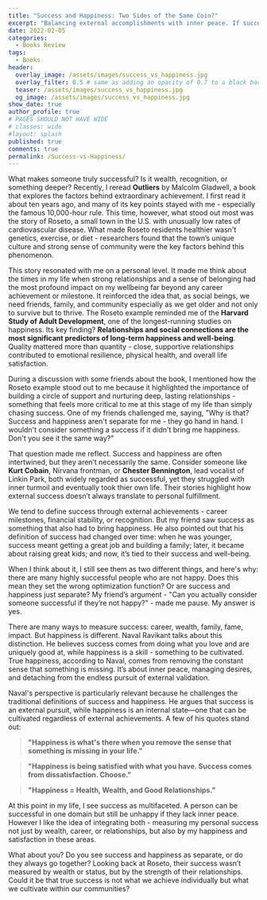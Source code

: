 ```yaml
---
title: "Success and Happiness: Two Sides of the Same Coin?"
excerpt: "Balancing external accomplishments with inner peace. If success doesn’t bring happiness, is it really success?"
date: 2022-02-05
categories:
  - Books Review
tags:
  - Books
header:
  overlay_image: /assets/images/success_vs_happiness.jpg
  overlay_filter: 0.5 # same as adding an opacity of 0.7 to a black background
  teaser: /assets/images/success_vs_happiness.jpg
  og_image: /assets/images/success_vs_happiness.jpg
show_date: true
author_profile: true
# PAGES SHOULD NOT HAVE WIDE 
# classes: wide
#layout: splash
published: true
comments: true
permalink: /Success-vs-Happiness/
---
```


What makes someone truly successful? Is it wealth, recognition, or something deeper? Recently, I reread **Outliers** by Malcolm Gladwell, a book that explores the factors behind extraordinary achievement. I first read it about ten years ago, and many of its key points stayed with me - especially the famous 10,000-hour rule. This time, however, what stood out most was the story of Roseto, a small town in the U.S. with unusually low rates of cardiovascular disease. What made Roseto residents healthier wasn't genetics, exercise, or diet - researchers found that the town’s unique culture and strong sense of community were the key factors behind this phenomenon.

This story resonated with me on a personal level. It made me think about the times in my life when strong relationships and a sense of belonging had the most profound impact on my wellbeing far beyond any career achievement or milestone. It reinforced the idea that, as social beings, we need friends, family, and community especially as we get older and not only to survive but to thrive. The Roseto example reminded me of the **Harvard Study of Adult Development**, one of the longest-running studies on happiness. Its key finding? **Relationships and social connections are the most significant predictors of long-term happiness and well-being**. Quality mattered more than quantity - close, supportive relationships contributed to emotional resilience, physical health, and overall life satisfaction.

During a discussion with some friends about the book, I mentioned how the Roseto example stood out to me because it highlighted the importance of building a circle of support and nurturing deep, lasting relationships - something that feels more critical to me at this stage of my life than simply chasing success. One of my friends challenged me, saying, "Why is that? Success and happiness aren't separate for me - they go hand in hand. I wouldn't consider something a success if it didn't bring me happiness. Don't you see it the same way?"

That question made me reflect. Success and happiness are often intertwined, but they aren’t necessarily the same. Consider someone like **Kurt Cobain**, Nirvana frontman, or **Chester Bennington**, lead vocalist of Linkin Park, both widely regarded as successful, yet they struggled with inner turmoil and eventually took thier own life. Their stories highlight how external success doesn’t always translate to personal fulfillment.

We tend to define success through external achievements - career milestones, financial stability, or recognition. But my friend saw success as something that also had to bring happiness. He also pointed out that his definition of success had changed over time: when he was younger, success meant getting a great job and building a family; later, it became about raising great kids; and now, it’s tied to their success and well-being.

When I think about it, I still see them as two different things, and here's why: there are many highly successful people who are not happy. Does this mean they set the wrong optimization function? Or are success and happiness just separate? My friend’s argument - "Can you actually consider someone successful if they’re not happy?" - made me pause. My answer is yes.

There are many ways to measure success: career, wealth, family, fame, impact. But happiness is different. Naval Ravikant talks about this distinction. He believes success comes from doing what you love and are uniquely good at, while happiness is a skill - something to be cultivated. True happiness, according to Naval, comes from removing the constant sense that something is missing. It’s about inner peace, managing desires, and detaching from the endless pursuit of external validation.

Naval's perspective is particularly relevant because he challenges the traditional definitions of success and happiness. He argues that success is an external pursuit, while happiness is an internal state—one that can be cultivated regardless of external achievements. A few of his quotes stand out:

>  **"Happiness is what's there when you remove the sense that something is missing in your life."**

>  **"Happiness is being satisfied with what you have. Success comes from dissatisfaction. Choose."**

>  **"Happiness = Health, Wealth, and Good Relationships."**

At this point in my life, I see success as multifaceted. A person can be successful in one domain but still be unhappy if they lack inner peace. However I like the idea of integrating both - measuring my personal success not just by wealth, career, or relationships, but also by my happiness and satisfaction in these areas.

What about you? Do you see success and happiness as separate, or do they always go together? Looking back at Roseto, their success wasn’t measured by wealth or status, but by the strength of their relationships. Could it be that true success is not what we achieve individually but what we cultivate within our communities?